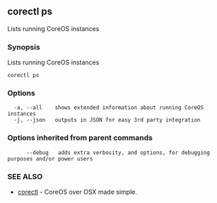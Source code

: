 ## corectl ps

Lists running CoreOS instances

### Synopsis


Lists running CoreOS instances

```
corectl ps
```

### Options

```
  -a, --all    shows extended information about running CoreOS instances
  -j, --json   outputs in JSON for easy 3rd party integration
```

### Options inherited from parent commands

```
      --debug   adds extra verbosity, and options, for debugging purposes and/or power users
```

### SEE ALSO
* [corectl](corectl.md)	 - CoreOS over OSX made simple.

